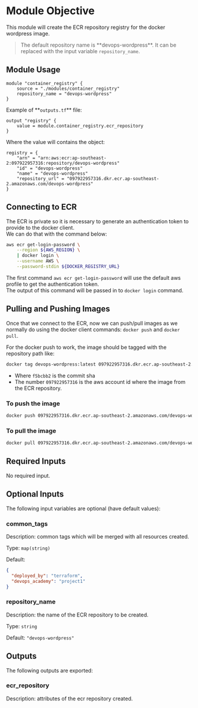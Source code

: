 # Module Objective

This module will create the ECR repository registry for the docker wordpress image.

> The default repository name is \*\*devops-wordpress\*\*. It can be replaced with the input variable `repository_name`.

## Module Usage

```hcl
module "container_registry" {
    source = "./modules/container_registry"
    repository_name = "devops-wordpress"
}
```

Example of \*\*`outputs.tf`** file:

```hcl
output "registry" {
    value = module.container_registry.ecr_repository
}

```

Where the value will contains the object:

```hcl
registry = {
    "arn" = "arn:aws:ecr:ap-southeast-2:097922957316:repository/devops-wordpress"
    "id" = "devops-wordpress"
    "name" = "devops-wordpress"
    "repository_url" = "097922957316.dkr.ecr.ap-southeast-2.amazonaws.com/devops-wordpress"
}
```

## Connecting to ECR

The ECR is private so it is necessary to generate an authentication token to provide to the docker client.  
We can do that with the command below:

```bash
aws ecr get-login-password \
	--region ${AWS_REGION} \
	| docker login \
	--username AWS \
	--password-stdin ${DOCKER_REGISTRY_URL}
```

The first command `aws ecr get-login-password` will use the default aws profile to get the authentication token.  
The output of this command will be passed in to `docker login` command.

## Pulling and Pushing Images

Once that we connect to the ECR, now we can push/pull images as we normally do using the docker client commands: `docker push` and `docker pull`.

For the docker push to work, the image should be tagged with the repository path like:

```bash
docker tag devops-wordpress:latest 097922957316.dkr.ecr.ap-southeast-2.amazonaws.com/devops-wordpress:f5bcbb2
```

* Where `f5bcbb2` is the commit sha
* The number `097922957316` is the aws account id where the image from the ECR repository.

### To push the image

```bash
docker push 097922957316.dkr.ecr.ap-southeast-2.amazonaws.com/devops-wordpress:f5bcbb2
```

### To pull the image

```bash
docker pull 097922957316.dkr.ecr.ap-southeast-2.amazonaws.com/devops-wordpress:f5bcbb2
```

## Required Inputs

No required input.

## Optional Inputs

The following input variables are optional (have default values):

### common\_tags

Description: common tags which will be merged with all resources created.

Type: `map(string)`

Default:

```json
{
  "deployed_by": "terraform",
  "devops_academy": "project1"
}
```

### repository\_name

Description: the name of the ECR repository to be created.

Type: `string`

Default: `"devops-wordpress"`

## Outputs

The following outputs are exported:

### ecr\_repository

Description: attributes of the ecr repository created.

